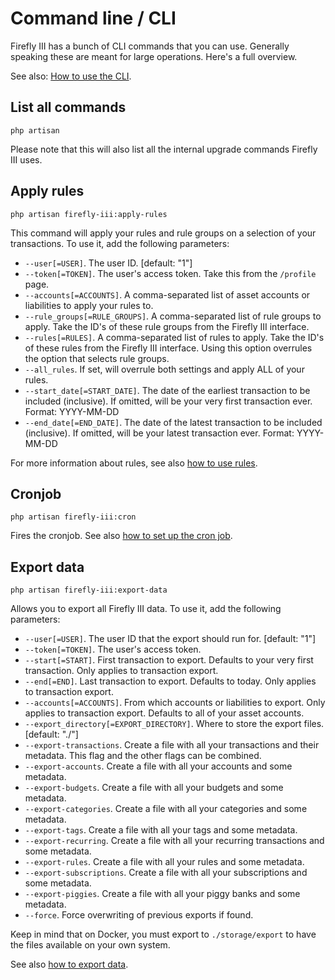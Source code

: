 # Command line / CLI

Firefly III has a bunch of CLI commands that you can use. Generally speaking these are meant for large operations. Here's a full overview.

See also: [How to use the CLI](../../how-to/firefly-iii/features/cli.md).

## List all commands

`php artisan`

Please note that this will also list all the internal upgrade commands Firefly III uses.

## Apply rules

`php artisan firefly-iii:apply-rules`

This command will apply your rules and rule groups on a selection of your transactions. To use it, add the following parameters:

* `--user[=USER]`. The user ID. [default: "1"]
* `--token[=TOKEN]`. The user's access token. Take this from the `/profile` page.
* `--accounts[=ACCOUNTS]`. A comma-separated list of asset accounts or liabilities to apply your rules to.
* `--rule_groups[=RULE_GROUPS]`. A comma-separated list of rule groups to apply. Take the ID's of these rule groups from the Firefly III interface.
* `--rules[=RULES]`. A comma-separated list of rules to apply. Take the ID's of these rules from the Firefly III interface. Using this option overrules the option that selects rule groups.
* `--all_rules`. If set, will overrule both settings and apply ALL of your rules.
* `--start_date[=START_DATE]`. The date of the earliest transaction to be included (inclusive). If omitted, will be your very first transaction ever. Format: YYYY-MM-DD
* `--end_date[=END_DATE]`. The date of the latest transaction to be included (inclusive). If omitted, will be your latest transaction ever. Format: YYYY-MM-DD

For more information about rules, see also [how to use rules](../../how-to/firefly-iii/features/rules.md).

## Cronjob

`php artisan firefly-iii:cron`

Fires the cronjob. See also [how to set up the cron job](../../how-to/firefly-iii/advanced/cron.md).

## Export data

`php artisan firefly-iii:export-data`

Allows you to export all Firefly III data. To use it, add the following parameters:

* `--user[=USER]`. The user ID that the export should run for. [default: "1"]
* `--token[=TOKEN]`. The user's access token.
* `--start[=START]`. First transaction to export. Defaults to your very first transaction. Only applies to transaction export.
* `--end[=END]`. Last transaction to export. Defaults to today. Only applies to transaction export.
* `--accounts[=ACCOUNTS]`. From which accounts or liabilities to export. Only applies to transaction export. Defaults to all of your asset accounts.
* `--export_directory[=EXPORT_DIRECTORY]`. Where to store the export files. [default: "./"]
* `--export-transactions`. Create a file with all your transactions and their metadata. This flag and the other flags can be combined.
* `--export-accounts`. Create a file with all your accounts and some metadata.
* `--export-budgets`. Create a file with all your budgets and some metadata.
* `--export-categories`. Create a file with all your categories and some metadata.
* `--export-tags`. Create a file with all your tags and some metadata.
* `--export-recurring`. Create a file with all your recurring transactions and some metadata.
* `--export-rules`. Create a file with all your rules and some metadata.
* `--export-subscriptions`. Create a file with all your subscriptions and some metadata.
* `--export-piggies`. Create a file with all your piggy banks and some metadata.
* `--force`. Force overwriting of previous exports if found.

Keep in mind that on Docker, you must export to `./storage/export` to have the files available on your own system.

See also [how to export data](../../tutorials/firefly-iii/exporting-data.md).
